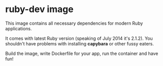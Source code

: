 # ruby-dev image

This image contains all necessary dependencies for modern Ruby applications.

It comes with latest Ruby version (speaking of July 2014 it's 2.1.2). You shouldn't have problems with installing **capybara** or other fussy eaters.

Build the image, write Dockerfile for your app, run the container and have fun!

